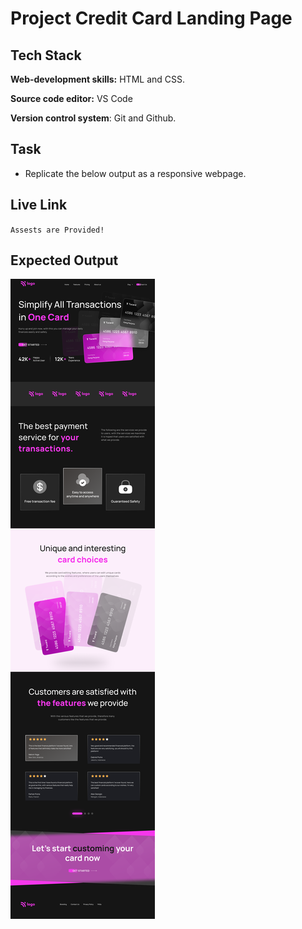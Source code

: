 # Project Credit Card Landing Page

## Tech Stack

**Web-development skills:** HTML and CSS.

**Source code editor:** VS Code

**Version control system**: Git and Github.

## Task
- Replicate the below output as a responsive webpage.

## Live Link

`Assests are Provided!`

## Expected Output

![Project 1](./Credit%20card%20landing%20page.png)

